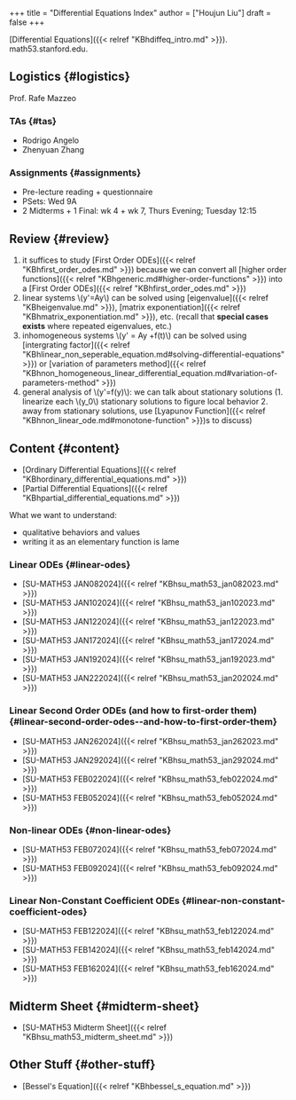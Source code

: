 +++
title = "Differential Equations Index"
author = ["Houjun Liu"]
draft = false
+++

[Differential Equations]({{< relref "KBhdiffeq_intro.md" >}}). math53.stanford.edu.


## Logistics {#logistics}

Prof. Rafe Mazzeo


### TAs {#tas}

-   Rodrigo Angelo
-   Zhenyuan Zhang


### Assignments {#assignments}

-   Pre-lecture reading + questionnaire
-   PSets: Wed 9A
-   2 Midterms + 1 Final: wk 4 + wk 7, Thurs Evening; Tuesday 12:15


## Review {#review}

1.  it suffices to study [First Order ODEs]({{< relref "KBhfirst_order_odes.md" >}}) because we can convert all [higher order functions]({{< relref "KBhgeneric.md#higher-order-functions" >}}) into a [First Order ODEs]({{< relref "KBhfirst_order_odes.md" >}})
2.  linear systems \\(y'=Ay\\) can be solved using [eigenvalue]({{< relref "KBheigenvalue.md" >}}), [matrix exponentiation]({{< relref "KBhmatrix_exponentiation.md" >}}), etc. (recall that **special cases exists** where repeated eigenvalues, etc.)
3.  inhomogeneous systems \\(y' = Ay +f(t)\\) can be solved using [intergrating factor]({{< relref "KBhlinear_non_seperable_equation.md#solving-differential-equations" >}}) or [variation of parameters method]({{< relref "KBhnon_homogeneous_linear_differential_equation.md#variation-of-parameters-method" >}})
4.  general analysis of \\(y'=f(y)\\): we can talk about stationary solutions (1. linearize each \\(y\_0\\) stationary solutions to figure local behavior 2. away from stationary solutions, use [Lyapunov Function]({{< relref "KBhnon_linear_ode.md#monotone-function" >}})s to discuss)


## Content {#content}

-   [Ordinary Differential Equations]({{< relref "KBhordinary_differential_equations.md" >}})
-   [Partial Differential Equations]({{< relref "KBhpartial_differential_equations.md" >}})

What we want to understand:

-   qualitative behaviors and values
-   writing it as an elementary function is lame


### Linear ODEs {#linear-odes}

-   [SU-MATH53 JAN082024]({{< relref "KBhsu_math53_jan082023.md" >}})
-   [SU-MATH53 JAN102024]({{< relref "KBhsu_math53_jan102023.md" >}})
-   [SU-MATH53 JAN122024]({{< relref "KBhsu_math53_jan122023.md" >}})
-   [SU-MATH53 JAN172024]({{< relref "KBhsu_math53_jan172024.md" >}})
-   [SU-MATH53 JAN192024]({{< relref "KBhsu_math53_jan192023.md" >}})
-   [SU-MATH53 JAN222024]({{< relref "KBhsu_math53_jan202024.md" >}})


### Linear Second Order ODEs (and how to first-order them) {#linear-second-order-odes--and-how-to-first-order-them}

-   [SU-MATH53 JAN262024]({{< relref "KBhsu_math53_jan262023.md" >}})
-   [SU-MATH53 JAN292024]({{< relref "KBhsu_math53_jan292024.md" >}})
-   [SU-MATH53 FEB022024]({{< relref "KBhsu_math53_feb022024.md" >}})
-   [SU-MATH53 FEB052024]({{< relref "KBhsu_math53_feb052024.md" >}})


### Non-linear ODEs {#non-linear-odes}

-   [SU-MATH53 FEB072024]({{< relref "KBhsu_math53_feb072024.md" >}})
-   [SU-MATH53 FEB092024]({{< relref "KBhsu_math53_feb092024.md" >}})


### Linear Non-Constant Coefficient ODEs {#linear-non-constant-coefficient-odes}

-   [SU-MATH53 FEB122024]({{< relref "KBhsu_math53_feb122024.md" >}})
-   [SU-MATH53 FEB142024]({{< relref "KBhsu_math53_feb142024.md" >}})
-   [SU-MATH53 FEB162024]({{< relref "KBhsu_math53_feb162024.md" >}})


## Midterm Sheet {#midterm-sheet}

-   [SU-MATH53 Midterm Sheet]({{< relref "KBhsu_math53_midterm_sheet.md" >}})


## Other Stuff {#other-stuff}

-   [Bessel's Equation]({{< relref "KBhbessel_s_equation.md" >}})
